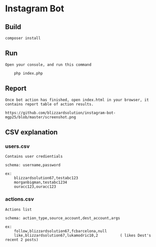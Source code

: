 # Instagram Bot

## Build
	composer install

## Run
	Open your console, and run this command

		php index.php

## Report
	Once bot action has finished, open index.html in your browser, it contains report table of action results.
	
	https://github.com/blizzardsolution/instagram-bot-mgp25/blob/master/screenshot.png

## CSV explanation
	
### users.csv
	Contains user credientials

	schema: username,password

	ex:
		blizzardsolution67,testabc123
		morganbigman,testabc1234
		ouracc123,ouracc123

### actions.csv
	Actions list

	schema: action_type,source_account,dest_account,args

	ex:
		follow,blizzardsolution67,fcbarcelona,null
		like,blizzardsolution67,lukamodric10,2			( likes Dest's recent 2 posts)
